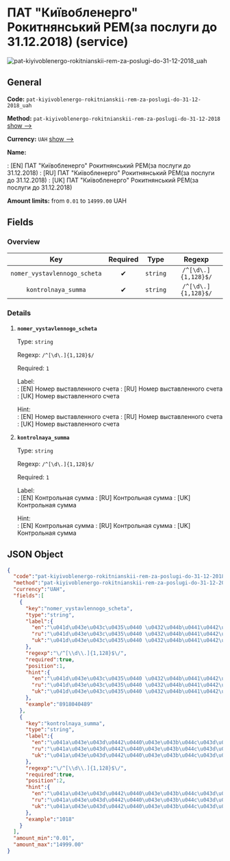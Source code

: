 
# ПАТ "Київобленерго" Рокитнянський РЕМ(за послуги до 31.12.2018) (service) 
![pat-kiyivoblenergo-rokitnianskii-rem-za-poslugi-do-31-12-2018_uah](https://static.openfintech.io/payout_methods/pat-kiyivoblenergo-rokitnianskii-rem-za-poslugi-do-31-12-2018_uah/logo.svg?w=400&c=v0.59.26#w24)  

## General 
 
**Code:** `pat-kiyivoblenergo-rokitnianskii-rem-za-poslugi-do-31-12-2018_uah` 
 
**Method:** `pat-kiyivoblenergo-rokitnianskii-rem-za-poslugi-do-31-12-2018` [show -->](/payout-methods/pat-kiyivoblenergo-rokitnianskii-rem-za-poslugi-do-31-12-2018/) 
 
**Currency:** `UAH` [show -->](/currencies/UAH/) 
 
**Name:** 
 
:	[EN] ПАТ "Київобленерго" Рокитнянський РЕМ(за послуги до 31.12.2018) 
:	[RU] ПАТ "Київобленерго" Рокитнянський РЕМ(за послуги до 31.12.2018) 
:	[UK] ПАТ "Київобленерго" Рокитнянський РЕМ(за послуги до 31.12.2018) 
 
**Amount limits:** from `0.01` to `14999.00` UAH 

## Fields 

### Overview 

|Key|Required|Type|Regexp| 
|:---:|:---:|:---:|:---:| 
|`nomer_vystavlennogo_scheta`|✔|`string`|`/^[\d\.]{1,128}$/`| 
|`kontrolnaya_summa`|✔|`string`|`/^[\d\.]{1,128}$/`| 
 

### Details 
 
1. **`nomer_vystavlennogo_scheta`** 
 
	Type: `string` 
 
	Regexp: `/^[\d\.]{1,128}$/` 
 
	Required: `1` 
 
	Label:  
	: [EN] Номер выставленного счета 
	: [RU] Номер выставленного счета 
	: [UK] Номер выставленного счета 
 
	Hint:  
	: [EN] Номер выставленного счета 
	: [RU] Номер выставленного счета 
	: [UK] Номер выставленного счета 
 
2. **`kontrolnaya_summa`** 
 
	Type: `string` 
 
	Regexp: `/^[\d\.]{1,128}$/` 
 
	Required: `1` 
 
	Label:  
	: [EN] Контрольная сумма 
	: [RU] Контрольная сумма 
	: [UK] Контрольная сумма 
 
	Hint:  
	: [EN] Контрольная сумма 
	: [RU] Контрольная сумма 
	: [UK] Контрольная сумма 
 

## JSON Object 

```json
{
  "code":"pat-kiyivoblenergo-rokitnianskii-rem-za-poslugi-do-31-12-2018_uah",
  "method":"pat-kiyivoblenergo-rokitnianskii-rem-za-poslugi-do-31-12-2018",
  "currency":"UAH",
  "fields":[
    {
      "key":"nomer_vystavlennogo_scheta",
      "type":"string",
      "label":{
        "en":"\u041d\u043e\u043c\u0435\u0440 \u0432\u044b\u0441\u0442\u0430\u0432\u043b\u0435\u043d\u043d\u043e\u0433\u043e \u0441\u0447\u0435\u0442\u0430",
        "ru":"\u041d\u043e\u043c\u0435\u0440 \u0432\u044b\u0441\u0442\u0430\u0432\u043b\u0435\u043d\u043d\u043e\u0433\u043e \u0441\u0447\u0435\u0442\u0430",
        "uk":"\u041d\u043e\u043c\u0435\u0440 \u0432\u044b\u0441\u0442\u0430\u0432\u043b\u0435\u043d\u043d\u043e\u0433\u043e \u0441\u0447\u0435\u0442\u0430"
      },
      "regexp":"\/^[\\d\\.]{1,128}$\/",
      "required":true,
      "position":1,
      "hint":{
        "en":"\u041d\u043e\u043c\u0435\u0440 \u0432\u044b\u0441\u0442\u0430\u0432\u043b\u0435\u043d\u043d\u043e\u0433\u043e \u0441\u0447\u0435\u0442\u0430",
        "ru":"\u041d\u043e\u043c\u0435\u0440 \u0432\u044b\u0441\u0442\u0430\u0432\u043b\u0435\u043d\u043d\u043e\u0433\u043e \u0441\u0447\u0435\u0442\u0430",
        "uk":"\u041d\u043e\u043c\u0435\u0440 \u0432\u044b\u0441\u0442\u0430\u0432\u043b\u0435\u043d\u043d\u043e\u0433\u043e \u0441\u0447\u0435\u0442\u0430"
      },
      "example":"8918040489"
    },
    {
      "key":"kontrolnaya_summa",
      "type":"string",
      "label":{
        "en":"\u041a\u043e\u043d\u0442\u0440\u043e\u043b\u044c\u043d\u0430\u044f \u0441\u0443\u043c\u043c\u0430",
        "ru":"\u041a\u043e\u043d\u0442\u0440\u043e\u043b\u044c\u043d\u0430\u044f \u0441\u0443\u043c\u043c\u0430",
        "uk":"\u041a\u043e\u043d\u0442\u0440\u043e\u043b\u044c\u043d\u0430\u044f \u0441\u0443\u043c\u043c\u0430"
      },
      "regexp":"\/^[\\d\\.]{1,128}$\/",
      "required":true,
      "position":2,
      "hint":{
        "en":"\u041a\u043e\u043d\u0442\u0440\u043e\u043b\u044c\u043d\u0430\u044f \u0441\u0443\u043c\u043c\u0430",
        "ru":"\u041a\u043e\u043d\u0442\u0440\u043e\u043b\u044c\u043d\u0430\u044f \u0441\u0443\u043c\u043c\u0430",
        "uk":"\u041a\u043e\u043d\u0442\u0440\u043e\u043b\u044c\u043d\u0430\u044f \u0441\u0443\u043c\u043c\u0430"
      },
      "example":"1018"
    }
  ],
  "amount_min":"0.01",
  "amount_max":"14999.00"
}
```  
